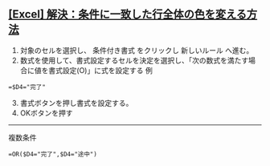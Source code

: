## [[Excel] 解決：条件に一致した行全体の色を変える方法](https://mseeeen.msen.jp/change-the-color-of-the-line-that-matches-the-condition-in-excel/)

1. 対象のセルを選択し、 条件付き書式 をクリックし 新しいルール へ進む。
2. 数式を使用して、書式設定するセルを決定を選択し、「次の数式を満たす場合に値を書式設定(O)」に式を設定する
例<br>
```
=$D4="完了"
```
3. 書式ボタンを押し書式を設定する。
4. OKボタンを押す


---
複数条件
```
=OR($D4="完了",$D4="途中")
```
